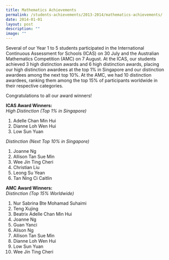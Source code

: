 ```yaml
---
title: Mathematics Achievements
permalink: /students-achievements/2013-2014/mathematics-achievements/
date: 2014-01-01
layout: post
description: ""
image: ""
---
```

Several of our Year 1 to 5 students participated in the International Continuous Assessment for Schools (ICAS) on 30 July and the Australian Mathematics Competition (AMC) on 7 August. At the ICAS, our students achieved 3 high distinction awards and 6 high distinction awards, placing our high distinction awardees at the top 1% in Singapore and our distinction awardees among the next top 10%. At the AMC, we had 10 distinction awardees, ranking them among the top 15% of participants worldwide in their respective categories.

Congratulations to all our award winners!

**ICAS Award Winners:**  
_High Distinction (Top 1% in Singapore)_

1.  Adelle Chan Min Hui
2.  Dianne Loh Wen Hui
3.  Low Sun Yuan

_Distinction (Next Top 10% in Singapore)_

1.  Joanne Ng
2.  Allison Tan Sue Min
3.  Wee Jin Ting Cheri
4.  Christian Liu
5.  Leong Su Yean
6.  Tan Ning Ci Caitlin

**AMC Award Winners:**  
_Distinction (Top 15% Worldwide)_

1.  Nur Sabrina Bte Mohamad Suhaimi
2.  Teng Xujing
3.  Beatrix Adelle Chan Min Hui
4.  Joanne Ng
5.  Guan Yanci
6.  Alison Ng
7.  Allison Tan Sue Min
8.  Dianne Loh Wen Hui
9.  Low Sun Yuan
10.  Wee Jin Ting Cheri
